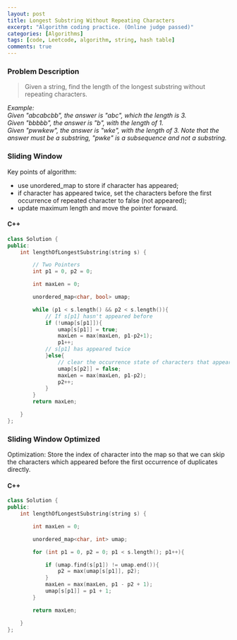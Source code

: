 ```yaml
---
layout: post
title: Longest Substring Without Repeating Characters
excerpt: "Algorithm coding practice. (Online judge passed)"
categories: [Algorithms]
tags: [code, Leetcode, algorithm, string, hash table]
comments: true
---
```


### Problem Description
> Given a string, find the length of the longest substring without repeating characters.

*Example:  
Given "abcabcbb", the answer is "abc", which the length is 3.  
Given "bbbbb", the answer is "b", with the length of 1.  
Given "pwwkew", the answer is "wke", with the length of 3. Note that the answer must be a substring, "pwke" is a subsequence and not a substring.*


### Sliding Window

Key points of algorithm:  
- use unordered_map to store if character has appeared;  
- if character has appeared twice, set the characters before the first occurrence of repeated character to false (not appeared);  
- update maximum length and move the pointer forward.  


#### C++
```c++
class Solution {
public:
    int lengthOfLongestSubstring(string s) {

        // Two Pointers
        int p1 = 0, p2 = 0;

        int maxLen = 0;

        unordered_map<char, bool> umap;

        while (p1 < s.length() && p2 < s.length()){
            // If s[p1] hasn't appeared before
            if (!umap[s[p1]]){
                umap[s[p1]] = true;
                maxLen = max(maxLen, p1-p2+1);
                p1++;
            // s[p1] has appeared twice
            }else{
                // clear the occurrence state of characters that appeared before the first occurrence of repeated character.
                umap[s[p2]] = false;
                maxLen = max(maxLen, p1-p2);
                p2++;
            }
        }
        return maxLen;

    }
};
```

### Sliding Window Optimized

Optimization: Store the index of character into the map so that we can skip the characters which appeared before the first occurrence of duplicates directly.


#### C++
```c++
class Solution {
public:
    int lengthOfLongestSubstring(string s) {

        int maxLen = 0;

        unordered_map<char, int> umap;

        for (int p1 = 0, p2 = 0; p1 < s.length(); p1++){

            if (umap.find(s[p1]) != umap.end()){
                p2 = max(umap[s[p1]], p2);
            }
            maxLen = max(maxLen, p1 - p2 + 1);
            umap[s[p1]] = p1 + 1;
        }

        return maxLen;

    }
};
```
